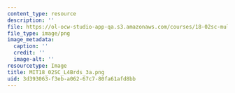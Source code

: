 ```yaml
---
content_type: resource
description: ''
file: https://ol-ocw-studio-app-qa.s3.amazonaws.com/courses/18-02sc-multivariable-calculus-fall-2010/3d393063f3eba06267c780fa61afd8bb_MIT18_02SC_L4Brds_3a.png
file_type: image/png
image_metadata:
  caption: ''
  credit: ''
  image-alt: ''
resourcetype: Image
title: MIT18_02SC_L4Brds_3a.png
uid: 3d393063-f3eb-a062-67c7-80fa61afd8bb
---
```

